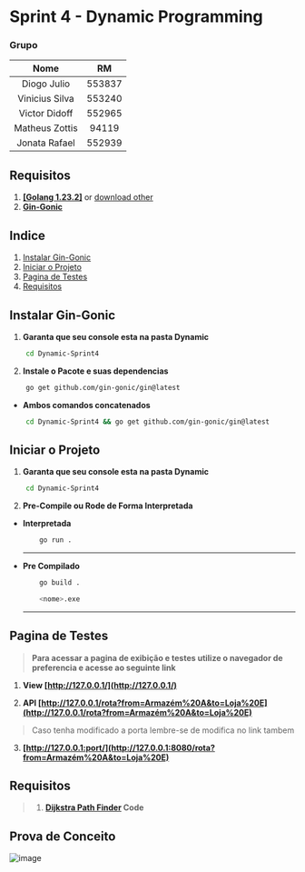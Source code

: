 # Sprint 4 - Dynamic Programming

### Grupo
|Nome|RM|
|:-:|:-:|
|Diogo Julio|553837 |
|Vinicius Silva|553240|
|Victor Didoff|552965|
|Matheus Zottis|94119|
|Jonata Rafael|552939|



## Requisitos

1. [**[Golang 1.23.2]**](https://dl.google.com/go/go1.23.2.windows-amd64.msi) or [download other](https://go.dev/dl/)
2. [**Gin-Gonic**](#instalar-gin-gonic)


## Indice

1. [Instalar Gin-Gonic](#instalar-gin-gonic)
2. [Iniciar o Projeto](#iniciar-o-projeto)
3. [Pagina de Testes](#pagina-de-testes)
4. [Requisitos](#requisitos-1)


## Instalar Gin-Gonic

1. **Garanta que seu console esta na pasta Dynamic**

```bash
    cd Dynamic-Sprint4
```

2. **Instale o Pacote e suas dependencias**
```bash
    go get github.com/gin-gonic/gin@latest
```

- **Ambos comandos concatenados**
```bash
    cd Dynamic-Sprint4 && go get github.com/gin-gonic/gin@latest
```

## Iniciar o Projeto

1. **Garanta que seu console esta na pasta Dynamic**

```bash
    cd Dynamic-Sprint4
```

2. **Pre-Compile ou Rode de Forma Interpretada**

-  **Interpretada**

    ```bash
        go run .
    ```

    ---

- **Pre Compilado**

    ```bash
        go build .
    ```

    ```bash
        <nome>.exe
    ```

    ---

## Pagina de Testes

> **Para acessar a pagina de exibição e testes utilize o navegador de preferencia e acesse ao seguinte link**

1. **View [http://127.0.0.1/](http://127.0.0.1/)**

2. **API [http://127.0.0.1/rota?from=Armazém%20A&to=Loja%20E](http://127.0.0.1/rota?from=Armazém%20A&to=Loja%20E)**

> Caso tenha modificado a porta lembre-se de modifica no link tambem

3. **[http://127.0.0.1:port/](http://127.0.0.1:8080/rota?from=Armazém%20A&to=Loja%20E)**

## Requisitos

> 1. **[Dijkstra Path Finder](./dijkstra.go) Code**

## Prova de Conceito

![image](https://github.com/user-attachments/assets/d03aa329-8892-4317-a728-168c994cdbbc)

